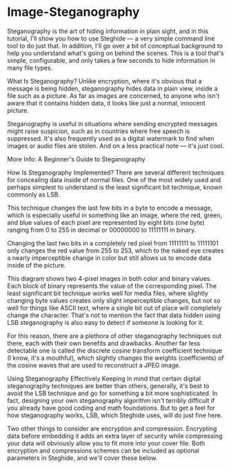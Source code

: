 # Image-Steganography
Steganography is the art of hiding information in plain sight, and in this tutorial, I'll show you how to use Steghide — a very simple command line tool to do just that. In addition, I'll go over a bit of conceptual background to help you understand what's going on behind the scenes. This is a tool that's simple, configurable, and only takes a few seconds to hide information in many file types.

What Is Steganography?
Unlike encryption, where it's obvious that a message is being hidden, steganography hides data in plain view, inside a file such as a picture. As far as images are concerned, to anyone who isn't aware that it contains hidden data, it looks like just a normal, innocent picture.

Steganography is useful in situations where sending encrypted messages might raise suspicion, such as in countries where free speech is suppressed. It's also frequently used as a digital watermark to find when images or audio files are stolen. And on a less practical note — it's just cool.

More Info: A Beginner's Guide to Steganography

How Is Steganography Implemented?
There are several different techniques for concealing data inside of normal files. One of the most widely used and perhaps simplest to understand is the least significant bit technique, known commonly as LSB.

This technique changes the last few bits in a byte to encode a message, which is especially useful in something like an image, where the red, green, and blue values of each pixel are represented by eight bits (one byte) ranging from 0 to 255 in decimal or 00000000 to 11111111 in binary.

Changing the last two bits in a completely red pixel from 11111111 to 11111101 only changes the red value from 255 to 253, which to the naked eye creates a nearly imperceptible change in color but still allows us to encode data inside of the picture.


This diagram shows two 4-pixel images in both color and binary values. Each block of binary represents the value of the corresponding pixel.
The least significant bit technique works well for media files, where slightly changing byte values creates only slight imperceptible changes, but not so well for things like ASCII text, where a single bit out of place will completely change the character. That's not to mention the fact that data hidden using LSB steganography is also easy to detect if someone is looking for it.

For this reason, there are a plethora of other steganography techniques out there, each with their own benefits and drawbacks. Another far less detectable one is called the discrete cosine transform coefficient technique (I know, it's a mouthful), which slightly changes the weights (coefficients) of the cosine waves that are used to reconstruct a JPEG image.

Using Steganography Effectively
Keeping in mind that certain digital steganography techniques are better than others, generally, it's best to avoid the LSB technique and go for something a bit more sophisticated. In fact, designing your own steganography algorithm isn't terribly difficult if you already have good coding and math foundations. But to get a feel for how steganography works, LSB, which Steghide uses, will do just fine here.

Two other things to consider are encryption and compression. Encrypting data before embedding it adds an extra layer of security while compressing your data will obviously allow you to fit more into your cover file. Both encryption and compressions schemes can be included as optional parameters in Steghide, and we'll cover these below.
